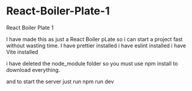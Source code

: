 # React-Boiler-Plate-1
React Boiler Plate 1 

I have made this as just a React Boiler pLate so i can start a project fast without wasting time. 
I have prettier installed 
i have eslint installed 
i have Vite installed 

i have deleted the node_module folder so you must use npm install to download everything.

and to start the server just run 
npm run dev
